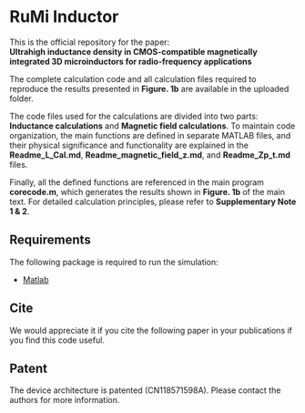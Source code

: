 # RuMi Inductor

This is the official repository for the paper:  
**Ultrahigh inductance density in CMOS-compatible magnetically integrated 3D microinductors for radio-frequency applications**

The complete calculation code and all calculation files required to reproduce the results presented in **Figure. 1b** are available in the uploaded folder.

The code files used for the calculations are divided into two parts: **Inductance calculations** and **Magnetic field calculations**. To maintain code organization, the main functions are defined in separate MATLAB files, and their physical significance and functionality are explained in the **Readme_L_Cal.md**, **Readme_magnetic_field_z.md**, and **Readme_Zp_t.md** files.

Finally, all the defined functions are referenced in the main program **corecode.m**, which generates the results shown in **Figure. 1b** of the main text. For detailed calculation principles, please refer to **Supplementary Note 1 & 2**.

## Requirements

The following package is required to run the simulation:

- [Matlab](https://www.mathworks.com/products/matlab.html)

## Cite

We would appreciate it if you cite the following paper in your publications if you find this code useful.

## Patent

The device architecture is patented (CN118571598A). Please contact the authors for more information.

